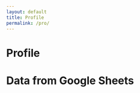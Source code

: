 ```yaml
---
layout: default
title: Profile
permalink: /pro/
---
```


# Profile




  <title>Google Sheets Data</title>
  <style>

    .card-container {
      display: grid;
      grid-template-columns: repeat(auto-fill, minmax(250px, 1fr));
      gap: 20px;
      margin-top: 20px;
    }

    .card {
      background: #fff;
      border: 1px solid #ddd;
      border-radius: 8px;
      box-shadow: 0 4px 8px rgba(0, 0, 0, 0.1);
      padding: 20px;
      display: flex;
      flex-direction: column;
      justify-content: space-between;
    }

    .card h2 {
      font-size: 18px;
      margin-bottom: 10px;
    }

    .card p {
      font-size: 16px;
      margin: 5px 0;
    }

    .card .card-header {
      font-weight: bold;
      color: #333;
      margin-bottom: 10px;
    }

    .card .card-body {
      color: #666;
    }
  </style>


  <h1>Data from Google Sheets</h1>

  <div class="card-container" id="cardContainer">
    <!-- Cards will be inserted here -->
  </div>

  <script>
    // Fetch data from the Google Apps Script web app URL
    fetch('https://script.google.com/macros/s/AKfycbwGUhSttkDP3B8bUie3h_zHvoUHfZgohHofiL_EonGAyV6TNXhPbFmXiGD78DFXwzBKAA/exec') // Replace with your web app URL
      .then(response => response.json())
      .then(data => {
        // Group data by user account (ACC1736804012667)
        const groupedData = groupBy(data, 'Account');

        // Get the container where cards will be displayed
        const cardContainer = document.getElementById('cardContainer');

        // Create a card for each grouped user
        Object.keys(groupedData).forEach(accountId => {
          const orders = groupedData[accountId];

          // Create a card for this user
          const card = document.createElement('div');
          card.classList.add('card');
          
          // Add the header with user info
          const cardHeader = document.createElement('div');
          cardHeader.classList.add('card-header');
          cardHeader.textContent = `User: ${accountId} - ${orders[0].Name}`;
          
          // Add the body with the combined order information
          const cardBody = document.createElement('div');
          cardBody.classList.add('card-body');

          // Loop through the orders and display each one
          orders.forEach(order => {
            const orderDetails = `
              <p><strong>Order ID:</strong> ${order.OrderID}</p>
              <p><strong>Product:</strong> ${order.Product}</p>
              <p><strong>Price:</strong> $${order.Price}</p>
              <p><strong>Quantity:</strong> ${order.Quantity}</p>
            `;
            cardBody.innerHTML += orderDetails;
          });

          // Append the header and body to the card
          card.appendChild(cardHeader);
          card.appendChild(cardBody);

          // Append the card to the container
          cardContainer.appendChild(card);
        });
      })
      .catch(error => console.error('Error fetching data:', error));

    // Function to group data by a specific key (in this case, 'Account')
    function groupBy(array, key) {
      return array.reduce((result, item) => {
        // Use the account ID as the key to group orders
        const groupKey = item[key];
        if (!result[groupKey]) {
          result[groupKey] = [];
        }
        result[groupKey].push(item);
        return result;
      }, {});
    }
  </script>


